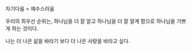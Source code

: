 자기다움 = 예수스러움

우리의 최우선 순위는, 하나님을 더 잘 알고 하나님을 더 잘 알게 함으로 하나님을 기쁘게 하는 것이다.

나는 더 나은 삶을 바라기 보다 더 나은 사랑을 바라고 싶다.
